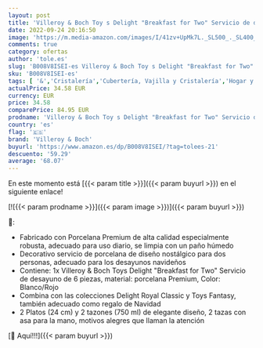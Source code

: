 ```yaml
---
layout: post
title: 'Villeroy & Boch Toy s Delight "Breakfast for Two" Servicio de desayuno para 2 personas  6 piezas  Porcelana Premium  Blanco/Rojo'
date: 2022-09-24 20:16:50
image: 'https://m.media-amazon.com/images/I/41zv+UpMk7L._SL500_._SL400_.jpg'
comments: true
category: ofertas
author: 'tole.es'
slug: 'B008V8ISEI-es Villeroy & Boch Toy s Delight "Breakfast for Two" Servicio...'
sku: 'B008V8ISEI-es'
tags: [ '&','Cristalería','Cubertería, Vajilla y Cristalería','Hogar y cocina','Juegos de vajilla','Piezas de vajilla','Tazas','Vajilla','Vajillas combinadas','boch','villeroy','villeroy & boch','🇪🇸', ]
actualPrice: 34.58 EUR
currency: EUR
price: 34.58
comparePrice: 84.95 EUR
prodname: 'Villeroy & Boch Toy s Delight "Breakfast for Two" Servicio de desayuno para 2 personas  6 piezas  Porcelana Premium  Blanco/Rojo'
country: 'es'
flag: '🇪🇸'
brand: 'Villeroy & Boch'
buyurl: 'https://www.amazon.es/dp/B008V8ISEI/?tag=tolees-21'
descuento: '59.29'
average: '68.07'
---
```


En este momento está [{{< param title >}}]({{< param buyurl >}}) en el siguiente enlace!

[![{{< param prodname >}}]({{< param image >}})]({{< param buyurl >}})

🔎:

- Fabricado con Porcelana Premium de alta calidad especialmente robusta, adecuado para uso diario, se limpia con un paño húmedo
- Decorativo servicio de porcelana de diseño nostálgico para dos personas, adecuado para los desayunos navideños
- Contiene: 1x Villeroy & Boch Toys Delight "Breakfast for Two" Servicio de desayuno de 6 piezas, material: porcelana Premium, Color: Blanco/Rojo
- Combina con las colecciones Delight Royal Classic y Toys Fantasy, también adecuado como regalo de Navidad
- 2 Platos (24 cm) y 2 tazones (750 ml) de elegante diseño, 2 tazas con asa para la mano, motivos alegres que llaman la atención

[🛒 Aquí!!!]({{< param buyurl >}})
